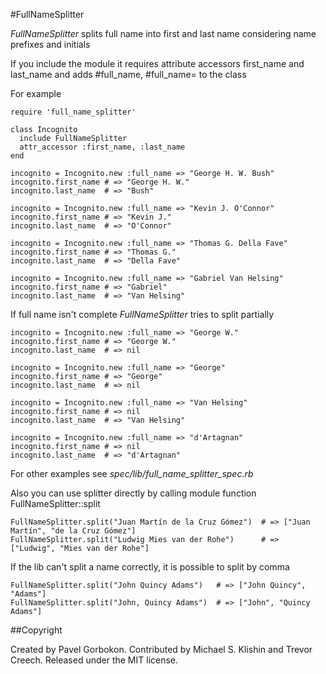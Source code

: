 #FullNameSplitter

*FullNameSplitter* splits full name into first and last name considering name prefixes and initials

If you include the module it requires attribute accessors first\_name and last\_name and adds #full\_name, #full\_name= to the class

For example

    require 'full_name_splitter'
    
    class Incognito
      include FullNameSplitter
      attr_accessor :first_name, :last_name
    end
    
    incognito = Incognito.new :full_name => "George H. W. Bush"
    incognito.first_name # => "George H. W."
    incognito.last_name  # => "Bush"

    incognito = Incognito.new :full_name => "Kevin J. O'Connor"
    incognito.first_name # => "Kevin J."
    incognito.last_name  # => "O'Connor"

    incognito = Incognito.new :full_name => "Thomas G. Della Fave"
    incognito.first_name # => "Thomas G."
    incognito.last_name  # => "Della Fave"

    incognito = Incognito.new :full_name => "Gabriel Van Helsing"
    incognito.first_name # => "Gabriel"
    incognito.last_name  # => "Van Helsing"

If full name isn't complete *FullNameSplitter* tries to split partially

    incognito = Incognito.new :full_name => "George W."
    incognito.first_name # => "George W."
    incognito.last_name  # => nil

    incognito = Incognito.new :full_name => "George"
    incognito.first_name # => "George"
    incognito.last_name  # => nil

    incognito = Incognito.new :full_name => "Van Helsing"
    incognito.first_name # => nil
    incognito.last_name  # => "Van Helsing"

    incognito = Incognito.new :full_name => "d'Artagnan"
    incognito.first_name # => nil
    incognito.last_name  # => "d'Artagnan"

For other examples see _spec/lib/full\_name\_splitter\_spec.rb_

Also you can use splitter directly by calling module function FullNameSplitter::split

    FullNameSplitter.split("Juan Martín de la Cruz Gómez")  # => ["Juan Martín", "de la Cruz Gómez"]
    FullNameSplitter.split("Ludwig Mies van der Rohe")      # => ["Ludwig", "Mies van der Rohe"]
    
If the lib can't split a name correctly, it is possible to split by comma

    FullNameSplitter.split("John Quincy Adams")   # => ["John Quincy", "Adams"]
    FullNameSplitter.split("John, Quincy Adams")  # => ["John", "Quincy Adams"]
    
##Copyright

Created by Pavel Gorbokon. Contributed by Michael S. Klishin and Trevor Creech. Released under the MIT license.